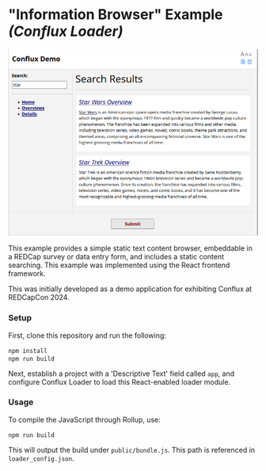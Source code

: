 # "Information Browser" Example *(Conflux Loader)*

![Image of REDCap survey with embedded Information Browser example](../images/information_browser.png)

This example provides a simple static text content browser, embeddable in a
REDCap survey or data entry form, and includes a static content searching. This
example was implemented using the React frontend framework.

This was initially developed as a demo application for exhibiting Conflux at
REDCapCon 2024.

### Setup

First, clone this repository and run the following:
```
npm install
npm run build
```

Next, establish a project with a 'Descriptive Text' field called `app`, and
configure Conflux Loader to load this React-enabled loader module.

### Usage

To compile the JavaScript through Rollup, use:

```
npm run build
```

This will output the build under `public/bundle.js`. This path is referenced in
`loader_config.json`.
